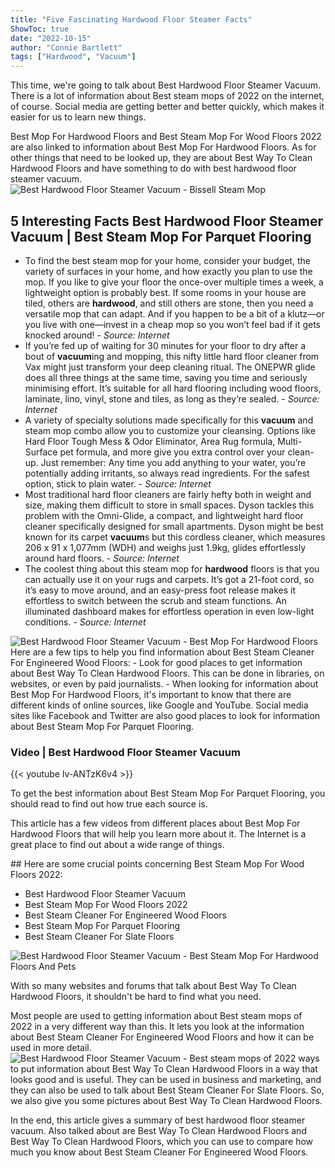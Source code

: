```yaml
---
title: "Five Fascinating Hardwood Floor Steamer Facts"
ShowToc: true 
date: "2022-10-15"
author: "Connie Bartlett" 
tags: ["Hardwood", "Vacuum"]
---
```


	
This time, we're going to talk about Best Hardwood Floor Steamer Vacuum. There is a lot of information about Best steam mops of 2022 on the internet, of course. Social media are getting better and better quickly, which makes it easier for us to learn new things.

Best Mop For Hardwood Floors and Best Steam Mop For Wood Floors 2022 are also linked to information about Best Mop For Hardwood Floors. As for other things that need to be looked up, they are about Best Way To Clean Hardwood Floors and have something to do with best hardwood floor steamer vacuum.
<img loading="lazy" src="https://techdoze.net/wp-content/uploads/2013/03/Euroflex-Monster-Steam-Jet-II1-1024x1024.jpg" onerror="this.onerror=null;this.src='https://blogger.googleusercontent.com/img/a/AVvXsEhe7F7TRXHtjiKvHb5vS7DmnxvpHiDyoYyYvm1nHB3Qp2_w3BnM6A2eq4v7FYxCC9bfZt3a9vIMtAYEKUiaDQbHMg-ViyGmRIj39MLp0bGFfgfYw1Dc9q_H-T0wiTm3l0Uq42dETrN9eC8aGJ9_IORZsxST1AcLR7np1koOfcc7tnHa4S8Mwz_xD9d0=s16000';" alt="Best Hardwood Floor Steamer Vacuum - Bissell Steam Mop" >

## 5 Interesting Facts Best Hardwood Floor Steamer Vacuum | Best Steam Mop For Parquet Flooring
-   To find the best steam mop for your home, consider your budget, the variety of surfaces in your home, and how exactly you plan to use the mop. If you like to give your floor the once-over multiple times a week, a lightweight option is probably best. If some rooms in your house are tiled, others are **hardwood**, and still others are stone, then you need a versatile mop that can adapt. And if you happen to be a bit of a klutz—or you live with one—invest in a cheap mop so you won’t feel bad if it gets knocked around! - <cite>Source: Internet</cite>
-   If you’re fed up of waiting for 30 minutes for your floor to dry after a bout of **vacuum**ing and mopping, this nifty little hard floor cleaner from Vax might just transform your deep cleaning ritual. The ONEPWR glide does all three things at the same time, saving you time and seriously minimising effort. It’s suitable for all hard flooring including wood floors, laminate, lino, vinyl, stone and tiles, as long as they’re sealed. - <cite>Source: Internet</cite>
-   A variety of specialty solutions made specifically for this **vacuum** and steam mop combo allow you to customize your cleansing. Options like Hard Floor Tough Mess & Odor Eliminator, Area Rug formula, Multi-Surface pet formula, and more give you extra control over your clean-up. Just remember: Any time you add anything to your water, you’re potentially adding irritants, so always read ingredients. For the safest option, stick to plain water. - <cite>Source: Internet</cite>
-   Most traditional hard floor cleaners are fairly hefty both in weight and size, making them difficult to store in small spaces. Dyson tackles this problem with the Omni-Glide, a compact, and lightweight hard floor cleaner specifically designed for small apartments. Dyson might be best known for its carpet **vacuum**s but this cordless cleaner, which measures 206 x 91 x 1,077mm (WDH) and weighs just 1.9kg, glides effortlessly around hard floors. - <cite>Source: Internet</cite>
-   The coolest thing about this steam mop for **hardwood** floors is that you can actually use it on your rugs and carpets. It’s got a 21-foot cord, so it’s easy to move around, and an easy-press foot release makes it effortless to switch between the scrub and steam functions. An illuminated dashboard makes for effortless operation in even low-light conditions. - <cite>Source: Internet</cite>


<img loading="lazy" src="https://bestvacuum.reviews/app/uploads/2018/11/best_vacuum_cleaners-1024x582.jpg" onerror="this.onerror=null;this.src='https://blogger.googleusercontent.com/img/a/AVvXsEhe7F7TRXHtjiKvHb5vS7DmnxvpHiDyoYyYvm1nHB3Qp2_w3BnM6A2eq4v7FYxCC9bfZt3a9vIMtAYEKUiaDQbHMg-ViyGmRIj39MLp0bGFfgfYw1Dc9q_H-T0wiTm3l0Uq42dETrN9eC8aGJ9_IORZsxST1AcLR7np1koOfcc7tnHa4S8Mwz_xD9d0=s16000';" alt="Best Hardwood Floor Steamer Vacuum - Best Mop For Hardwood Floors" >
Here are a few tips to help you find information about Best Steam Cleaner For Engineered Wood Floors:
- Look for good places to get information about Best Way To Clean Hardwood Floors. This can be done in libraries, on websites, or even by paid journalists.
- When looking for information about Best Mop For Hardwood Floors, it's important to know that there are different kinds of online sources, like Google and YouTube. Social media sites like Facebook and Twitter are also good places to look for information about Best Steam Mop For Parquet Flooring.

### Video | Best Hardwood Floor Steamer Vacuum
{{< youtube lv-ANTzK6v4 >}} 

To get the best information about Best Steam Mop For Parquet Flooring, you should read to find out how true each source is.

This article has a few videos from different places about Best Mop For Hardwood Floors that will help you learn more about it. The Internet is a great place to find out about a wide range of things.
<script async="async" data-cfasync="false" src="//normallydemandedalter.com/fe63df3c5408708b15d8dc3d9b206b31/invoke.js"></script>
<div id="container-fe63df3c5408708b15d8dc3d9b206b31"></div>
## Here are some crucial points concerning Best Steam Mop For Wood Floors 2022:

- Best Hardwood Floor Steamer Vacuum
- Best Steam Mop For Wood Floors 2022
- Best Steam Cleaner For Engineered Wood Floors
- Best Steam Mop For Parquet Flooring
- Best Steam Cleaner For Slate Floors

 <img loading="lazy" src="https://www.shop2online.com/wp-content/uploads/2018/04/71G7rjyGIRL._SL1500_-800x800.jpg" onerror="this.onerror=null;this.src='https://blogger.googleusercontent.com/img/a/AVvXsEhe7F7TRXHtjiKvHb5vS7DmnxvpHiDyoYyYvm1nHB3Qp2_w3BnM6A2eq4v7FYxCC9bfZt3a9vIMtAYEKUiaDQbHMg-ViyGmRIj39MLp0bGFfgfYw1Dc9q_H-T0wiTm3l0Uq42dETrN9eC8aGJ9_IORZsxST1AcLR7np1koOfcc7tnHa4S8Mwz_xD9d0=s16000';" alt="Best Hardwood Floor Steamer Vacuum - Best Steam Mop For Hardwood Floors And Pets" >

With so many websites and forums that talk about Best Way To Clean Hardwood Floors, it shouldn't be hard to find what you need.

Most people are used to getting information about Best steam mops of 2022 in a very different way than this. It lets you look at the information about Best Steam Cleaner For Engineered Wood Floors and how it can be used in more detail.
<img loading="lazy" src="https://i5.walmartimages.com/asr/f756b30c-f16c-424e-9566-523ff426ee8e.433565401538a9ada8b739fbe2eb3b77.jpeg" onerror="this.onerror=null;this.src='https://blogger.googleusercontent.com/img/a/AVvXsEhe7F7TRXHtjiKvHb5vS7DmnxvpHiDyoYyYvm1nHB3Qp2_w3BnM6A2eq4v7FYxCC9bfZt3a9vIMtAYEKUiaDQbHMg-ViyGmRIj39MLp0bGFfgfYw1Dc9q_H-T0wiTm3l0Uq42dETrN9eC8aGJ9_IORZsxST1AcLR7np1koOfcc7tnHa4S8Mwz_xD9d0=s16000';" alt="Best Hardwood Floor Steamer Vacuum - Best steam mops of 2022" >
ways to put information about Best Way To Clean Hardwood Floors in a way that looks good and is useful. They can be used in business and marketing, and they can also be used to talk about Best Steam Cleaner For Slate Floors. So, we also give you some pictures about Best Way To Clean Hardwood Floors.

In the end, this article gives a summary of best hardwood floor steamer vacuum. Also talked about are Best Way To Clean Hardwood Floors and Best Way To Clean Hardwood Floors, which you can use to compare how much you know about Best Steam Cleaner For Engineered Wood Floors.
	
	

